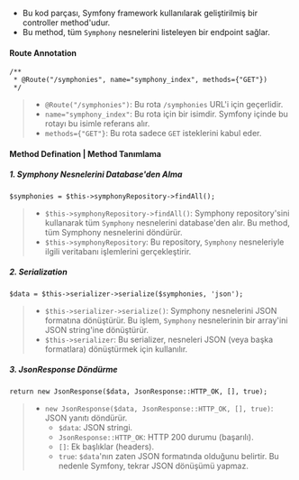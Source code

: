+ Bu kod parçası, Symfony framework kullanılarak geliştirilmiş bir controller method'udur.
+ Bu method, tüm `Symphony` nesnelerini listeleyen bir endpoint sağlar. 

#### Route Annotation
~~~~~~~
/**
 * @Route("/symphonies", name="symphony_index", methods={"GET"})
 */
~~~~~~~
> + `@Route("/symphonies")`: Bu rota `/symphonies` URL'i için geçerlidir.
> + `name="symphony_index"`: Bu rota için bir isimdir. Symfony içinde bu rotayı bu isimle referans alır.
> + `methods={"GET"}`: Bu rota sadece `GET` isteklerini kabul eder.

#### Method Defination | Method Tanımlama
##### 1. Symphony Nesnelerini Database'den Alma
~~~~~~~
$symphonies = $this->symphonyRepository->findAll();
~~~~~~~
> + `$this->symphonyRepository->findAll()`: Symphony repository'sini kullanarak tüm `Symphony` nesnelerini database'den alır. Bu method, tüm Symphony nesnelerini döndürür.
> + `$this->symphonyRepository`: Bu repository, `Symphony` nesneleriyle ilgili veritabanı işlemlerini gerçekleştirir.

##### 2. Serialization
~~~~~~~
$data = $this->serializer->serialize($symphonies, 'json');
~~~~~~~
> + `$this->serializer->serialize()`: Symphony nesnelerini JSON formatına dönüştürür. Bu işlem, `Symphony` nesnelerinin bir array'ini JSON string'ine dönüştürür.
> + `$this->serializer`: Bu serializer, nesneleri JSON (veya başka formatlara) dönüştürmek için kullanılır.

##### 3. JsonResponse Döndürme
~~~~~~~
return new JsonResponse($data, JsonResponse::HTTP_OK, [], true);
~~~~~~~
> + `new JsonResponse($data, JsonResponse::HTTP_OK, [], true)`: JSON yanıtı döndürür.
>   - `$data`: JSON stringi.
>   - `JsonResponse::HTTP_OK`: HTTP 200 durumu (başarılı).
>   - `[]`: Ek başlıklar (headers).
>   - `true`: `$data`'nın zaten JSON formatında olduğunu belirtir. Bu nedenle Symfony, tekrar JSON dönüşümü yapmaz.
